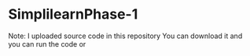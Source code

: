 # SimplilearnPhase-1

Note: I uploaded source code in this repository
      You can download it and you can run the code
                    or
      
